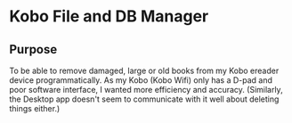 # Kobo File and DB Manager

## Purpose

To be able to remove damaged, large or old books from my Kobo ereader device programmatically.  As my Kobo (Kobo Wifi) only has a D-pad and poor software interface, I wanted more efficiency and accuracy.  (Similarly, the Desktop app doesn't seem to communicate with it well about deleting things either.)
